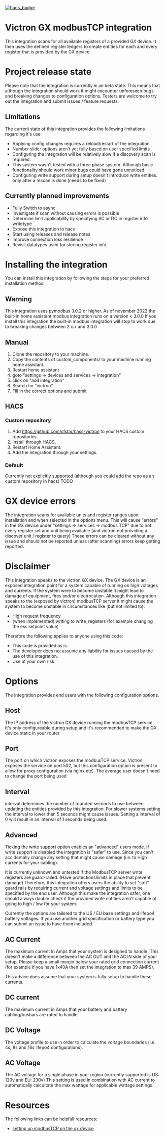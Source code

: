 [![hacs_badge](https://img.shields.io/badge/HACS-Custom-41BDF5.svg)](https://github.com/hacs/integration)

# Victron GX modbusTCP integration
This integration scans for all available registers of a provided GX device.
It then uses the defined register ledgers to create entities for each and every register that is provided by the GX device.

# Project release state
Please note that the integration is currently in an beta state.
This means that although the integration should work it might encounter unforeseen bugs and breaking changes to configuration options.
Testers are welcome to try out the integration and submit issues / feature requests.

## Limitations
The current state of this integration provides the following limitations regarding it's use:
- Applying config changes requires a reload/restart of the integration
- Number slider options aren't yet fully based on user specified limits
- Configuring the integration will be relatively slow if a discovery scan is required.
- This system wasn't tested with a three phase system. Although basic functionality should work minor bugs could have gone unnoticed
- Configuring write support during setup doesn't introduce write entities. only after a rescan is done (needs to be fixed)


## Currently planned improvements
- Fully Switch to async
- Investigate if scan without causing errors is possible
- Determine limit applicability by specifying AC or DC in register info writetype
- Expose this integration to hacs
- Start using releases and release notes
- Improve connection loss resilience
- Revisit datatypes used for storing register info

# Installing the integration
You can install this integration by following the steps for your preferred installation method

## Warning
This integration uses pymodbus 3.0.2 or higher.
As of november 2022 the built-in home assistant modbus integration runs on a version < 3.0.0
If you install this integration the built-in modbus integration will stop to work due to breaking changes between 2.x.x and 3.0.0

## Manual
1. Clone the repository to your machine.
2. Copy the contents of custom_components/ to your machine running home assistant.
3. Restart home assistant
4. goto "settings -> devices and services -> integration"
5. click on "add integration"
6. Search for "victron"
7. Fill in the correct options and submit

## HACS

### Custom repository
1. Add https://github.com/sfstar/hass-victron to your HACS custom repositories.
2. Install through HACS. 
3. Restart Home Assistant. 
4. Add the integration through your settings.

### Default
Currently not explicitly supported (although you could add the repo as an custom repository in hacs)
TODO 

# GX device errors
The integration scans for available units and register ranges upon installation and when selected in the options menu.
This will cause "errors" in the GX device under "settings -> services -> modbus TCP" due to not every register set and unit being available (and victron not providing a discover unit / register to query)
These errors can be cleared without any issue and should not be reported unless (after scanning) errors keep getting reported.

# Disclaimer
This integration speaks to the victron GX device.
The GX device is an exposed integration point for a system capable of running on high voltages and currents.
If the system were to become unstable it might lead to damage of equipment, fires and/or electrocution.
Although this integration speaks to the (exposed by victron) modbusTCP server it might cause the system to become unstable in circumstances like (but not limited to):
- High request frequency
- (when implemented) writing to write_registers (for example changing the ess setpoint value)

Therefore the following applies to anyone using this code:
- This code is provided as is. 
- The developer does not assume any liability for issues caused by the use of this integration.
- Use at your own risk.

# Options
The integration provides end users with the following configuration options.

## Host
The IP address of the victron GX device running the modbusTCP service.
It's only configureable during setup and it's recommended to make the GX device static in your router

## Port
The port on which victron exposes the modbusTCP service.
Victron exposes the service on port 502, but this configuration option is present to allow for proxy configuration (via nginx etc).
The average user doesn't need to change the port being used

## Interval
interval determines the number of rounded seconds to use between updating the entities provided by this integration.
For slower systems setting the interval to lower than 5 seconds might cause issues.
Setting a interval of 0 will result in an interval of 1 seconds being used.

## Advanced
Ticking the write support option enables an "advanced" users mode.
If write support is disabled the integration is "safer" to use.
Since you can't accidentally change any setting that might cause damage (i.e. to High currents for your cabling).

It is currently unknown and untested if the ModbusTCP server write registers are guard-railed. (Have protections/limits in place that prevent damage)
Therefore, this integration offers users the ability to set "soft" guard rails by requiring current and voltage settings and limits to be specified by the end user.
Although this make the integration safer, one should always double check if the provided write entities aren't capable of going to high / low for your system.

Currently the options are tailored to the US / EU base settings and lifepo4 battery voltages.
If you use another grid specification or battery type you can submit an issue to have them included.

## AC Current
The maximum current in Amps that your system is designed to handle.
This doesn't make a difference between the AC OUT and the AC IN side of your setup.
Please keep a small margin below your rated grid connection current (for example if you have 1x40A then set the integration to max 39 AMPS).

This advice does assume that your system is fully setup to handle these currents.

## DC current
The maximum current in Amps that your battery and battery cabling/busbars are rated to handle.

## DC Voltage
The voltage profile to use in order to calculate the voltage boundaries (i.e. 4s, 8s and 16s lifepo4 configurations).

## AC Voltage
The AC voltage for a single phase in your region (currently supported is US: 120v and EU: 230v)
This setting is used in combination with AC current to automatically calcultate the max wattage for applicable wattage settings.

# Resources 
The following links can be helpfull resources:
- [setting up modbusTCP on the gx device](https://www.victronenergy.com/live/ccgx:modbustcp_faq)
